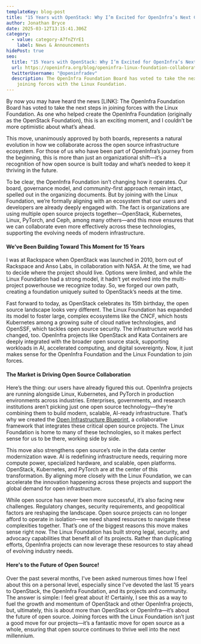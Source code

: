 ```yaml
---
templateKey: blog-post
title: "15 Years with OpenStack: Why I’m Excited for OpenInfra’s Next Chapter"
author: Jonathan Bryce
date: 2025-03-12T13:15:41.306Z
category:
  - value: category-A7fnZYrE1
    label: News & Announcements
hidePost: true
seo:
  title: "15 Years with OpenStack: Why I’m Excited for OpenInfra’s Next Chapter"
  url: https://openinfra.org/blog/openinfra-linux-foundation-collaboration
  twitterUsername: "@openinfradev"
  description: The OpenInfra Foundation Board has voted to take the next steps in
    joining forces with the Linux Foundation.
---
```

By now you may have heard the news \[LINK]: The OpenInfra Foundation Board has voted to take the next steps in joining forces with the Linux Foundation. As one who helped create the OpenInfra Foundation (originally as the OpenStack Foundation), this is an exciting moment, and I couldn’t be more optimistic about what’s ahead.

This move, unanimously approved by both boards, represents a natural evolution in how we collaborate across the open source infrastructure ecosystem. For those of us who have been part of OpenInfra’s journey from the beginning, this is more than just an organizational shift—it’s a recognition of how open source is built today and what’s needed to keep it thriving in the future.

To be clear, the OpenInfra Foundation isn’t changing how it operates. Our board, governance model, and community-first approach remain intact, spelled out in the organizing documents. But by joining with the Linux Foundation, we’re formally aligning with an ecosystem that our users and developers are already deeply engaged with. The fact is organizations are using multiple open source projects together—OpenStack, Kubernetes, Linux, PyTorch, and Ceph, among many others—and this move ensures that we can collaborate even more effectively across these technologies, supporting the evolving needs of modern infrastructure.

#### We’ve Been Building Toward This Moment for 15 Years

I was at Rackspace when OpenStack was launched in 2010, born out of Rackspace and Anso Labs, in collaboration with NASA. At the time, we had to decide where the project should live. Options were limited, and while the Linux Foundation had a strong model, it hadn’t yet evolved into the multi-project powerhouse we recognize today. So, we forged our own path, creating a foundation uniquely suited to OpenStack’s needs at the time.

Fast forward to today, as OpenStack celebrates its 15th birthday, the open source landscape looks very different. The Linux Foundation has expanded its model to foster large, complex ecosystems like the CNCF, which hosts Kubernetes among a growing suite of cloud native technologies, and OpenSSF, which tackles open source security. The infrastructure world has changed, too. OpenInfra projects like OpenStack and Kata Containers are deeply integrated with the broader open source stack, supporting workloads in AI, accelerated computing, and digital sovereignty. Now, it just makes sense for the OpenInfra Foundation and the Linux Foundation to join forces.

#### The Market is Driving Open Source Collaboration

Here’s the thing: our users have already figured this out. OpenInfra projects are running alongside Linux, Kubernetes, and PyTorch in production environments across industries. Enterprises, governments, and research institutions aren’t picking just one open source technology—they’re combining them to build modern, scalable, AI-ready infrastructure. That’s why we created the [Open Infrastructure Blueprint](https://openinfra.org/open-infrastructure-blueprint-white-paper), a collaborative framework that integrates these critical open source projects. The Linux Foundation is home to many of these technologies, so it makes perfect sense for us to be there, working side by side.

This move also strengthens open source’s role in the data center modernization wave. AI is redefining infrastructure needs, requiring more compute power, specialized hardware, and scalable, open platforms. OpenStack, Kubernetes, and PyTorch are at the center of this transformation. By aligning more closely with the Linux Foundation, we can accelerate the innovation happening across these projects and support the global demand for open infrastructure.

While open source has never been more successful, it’s also facing new challenges. Regulatory changes, security requirements, and geopolitical factors are reshaping the landscape. Open source projects can no longer afford to operate in isolation—we need shared resources to navigate these complexities together. That’s one of the biggest reasons this move makes sense right now. The Linux Foundation has built strong legal, security, and advocacy capabilities that benefit all of its projects. Rather than duplicating efforts, OpenInfra projects can now leverage these resources to stay ahead of evolving industry needs.

#### Here's to the Future of Open Source!

Over the past several months, I've been asked numerous times how I feel about this on a personal level, especially since I've devoted the last 15 years to OpenStack, the OpenInfra Foundation, and its projects and community. The answer is simple: I feel great about it! Certainly, I see this as a way to fuel the growth and momentum of OpenStack and other OpenInfra projects, but, ultimately, this is about more than OpenStack or OpenInfra—it’s about the future of open source. Joining forces with the Linux Foundation isn’t just a good move for our projects—it’s a fantastic move for open source as a whole, ensuring that open source continues to thrive well into the next millennium.